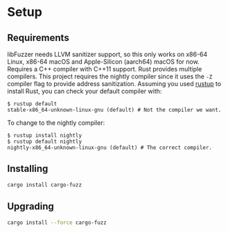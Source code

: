 # Setup

## Requirements

libFuzzer needs LLVM sanitizer support, so this only works on x86-64 Linux, x86-64 macOS and Apple-Silicon (aarch64) macOS for now. Requires a C++ compiler with C++11 support. Rust provides multiple compilers. This project requires the nightly compiler since it uses the `-Z` compiler flag to provide address sanitization. Assuming you used [rustup][rustup] to install Rust, you can check your default compiler with:

```shell
$ rustup default
stable-x86_64-unknown-linux-gnu (default) # Not the compiler we want.
```

To change to the nightly compiler:

```shell
$ rustup install nightly
$ rustup default nightly
nightly-x86_64-unknown-linux-gnu (default) # The correct compiler.
```

## Installing

```sh
cargo install cargo-fuzz
```

## Upgrading

```sh
cargo install --force cargo-fuzz
```

[rustup]: https://github.com/rust-lang/rustup